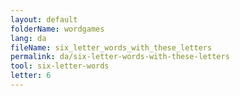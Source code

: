 ```yaml
---
layout: default
folderName: wordgames
lang: da
fileName: six_letter_words_with_these_letters
permalink: da/six-letter-words-with-these-letters
tool: six-letter-words
letter: 6
---
```

